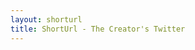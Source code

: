 ```yaml
---
layout: shorturl
title: ShortUrl - The Creator's Twitter
---
```


<script>
    const url = 'https://twitter.com/CodyAnhorn';
</script>